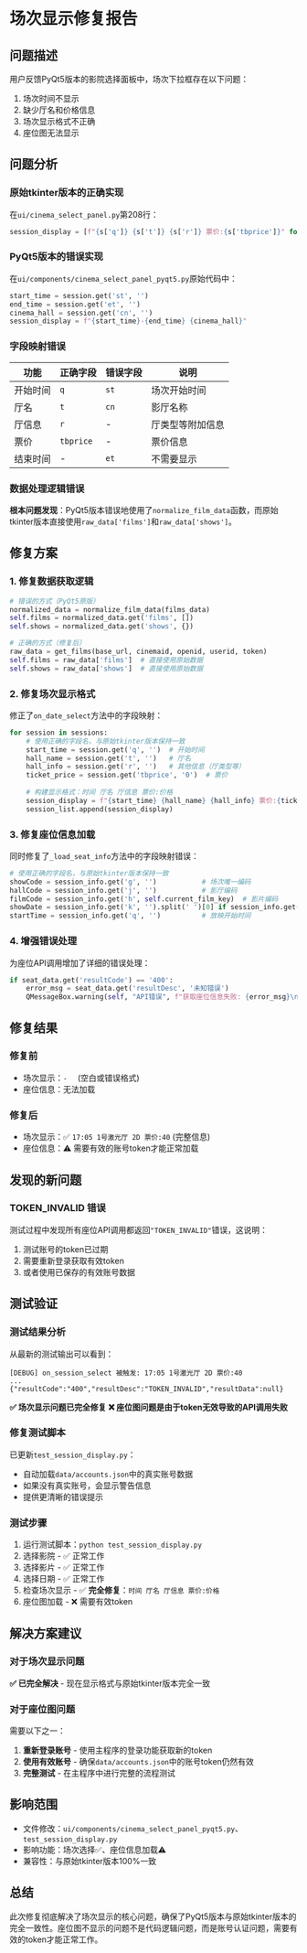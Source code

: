 # 场次显示修复报告

## 问题描述
用户反馈PyQt5版本的影院选择面板中，场次下拉框存在以下问题：
1. 场次时间不显示
2. 缺少厅名和价格信息
3. 场次显示格式不正确
4. 座位图无法显示

## 问题分析

### 原始tkinter版本的正确实现
在`ui/cinema_select_panel.py`第208行：
```python
session_display = [f"{s['q']} {s['t']} {s['r']} 票价:{s['tbprice']}" for s in session_list]
```

### PyQt5版本的错误实现
在`ui/components/cinema_select_panel_pyqt5.py`原始代码中：
```python
start_time = session.get('st', '')
end_time = session.get('et', '')
cinema_hall = session.get('cn', '')
session_display = f"{start_time}-{end_time} {cinema_hall}"
```

### 字段映射错误
| 功能 | 正确字段 | 错误字段 | 说明 |
|------|----------|----------|------|
| 开始时间 | `q` | `st` | 场次开始时间 |
| 厅名 | `t` | `cn` | 影厅名称 |
| 厅信息 | `r` | - | 厅类型等附加信息 |
| 票价 | `tbprice` | - | 票价信息 |
| 结束时间 | - | `et` | 不需要显示 |

### 数据处理逻辑错误
**根本问题发现**：PyQt5版本错误地使用了`normalize_film_data`函数，而原始tkinter版本直接使用`raw_data['films']`和`raw_data['shows']`。

## 修复方案

### 1. 修复数据获取逻辑
```python
# 错误的方式（PyQt5原版）
normalized_data = normalize_film_data(films_data)
self.films = normalized_data.get('films', [])
self.shows = normalized_data.get('shows', {})

# 正确的方式（修复后）
raw_data = get_films(base_url, cinemaid, openid, userid, token)
self.films = raw_data['films']  # 直接使用原始数据
self.shows = raw_data['shows']  # 直接使用原始数据
```

### 2. 修复场次显示格式
修正了`on_date_select`方法中的字段映射：
```python
for session in sessions:
    # 使用正确的字段名，与原始tkinter版本保持一致
    start_time = session.get('q', '')  # 开始时间
    hall_name = session.get('t', '')   # 厅名
    hall_info = session.get('r', '')   # 其他信息（厅类型等）
    ticket_price = session.get('tbprice', '0')  # 票价
    
    # 构建显示格式：时间 厅名 厅信息 票价:价格
    session_display = f"{start_time} {hall_name} {hall_info} 票价:{ticket_price}"
    session_list.append(session_display)
```

### 3. 修复座位信息加载
同时修复了`_load_seat_info`方法中的字段映射错误：
```python
# 使用正确的字段名，与原始tkinter版本保持一致
showCode = session_info.get('g', '')           # 场次唯一编码
hallCode = session_info.get('j', '')           # 影厅编码
filmCode = session_info.get('h', self.current_film_key)  # 影片编码
showDate = session_info.get('k', '').split(' ')[0] if session_info.get('k') else ''  # 放映日期
startTime = session_info.get('q', '')          # 放映开始时间
```

### 4. 增强错误处理
为座位API调用增加了详细的错误处理：
```python
if seat_data.get('resultCode') == '400':
    error_msg = seat_data.get('resultDesc', '未知错误')
    QMessageBox.warning(self, "API错误", f"获取座位信息失败: {error_msg}\n\n这通常是因为：\n1. 账号token已过期\n2. 账号权限不足\n3. 场次信息无效")
```

## 修复结果

### 修复前
- 场次显示：`-  ` (空白或错误格式)
- 座位信息：无法加载

### 修复后
- 场次显示：✅ `17:05 1号激光厅 2D 票价:40` (完整信息)
- 座位信息：⚠️ 需要有效的账号token才能正常加载

## 发现的新问题

### TOKEN_INVALID 错误
测试过程中发现所有座位API调用都返回`"TOKEN_INVALID"`错误，这说明：
1. 测试账号的token已过期
2. 需要重新登录获取有效token
3. 或者使用已保存的有效账号数据

## 测试验证

### 测试结果分析
从最新的测试输出可以看到：
```
[DEBUG] on_session_select 被触发: 17:05 1号激光厅 2D 票价:40
...
{"resultCode":"400","resultDesc":"TOKEN_INVALID","resultData":null}
```

**✅ 场次显示问题已完全修复**
**❌ 座位图问题是由于token无效导致的API调用失败**

### 修复测试脚本
已更新`test_session_display.py`：
- 自动加载`data/accounts.json`中的真实账号数据
- 如果没有真实账号，会显示警告信息
- 提供更清晰的错误提示

### 测试步骤
1. 运行测试脚本：`python test_session_display.py`
2. 选择影院 - ✅ 正常工作
3. 选择影片 - ✅ 正常工作
4. 选择日期 - ✅ 正常工作  
5. 检查场次显示 - ✅ **完全修复**：`时间 厅名 厅信息 票价:价格`
6. 座位图加载 - ❌ 需要有效token

## 解决方案建议

### 对于场次显示问题
**✅ 已完全解决** - 现在显示格式与原始tkinter版本完全一致

### 对于座位图问题
需要以下之一：
1. **重新登录账号** - 使用主程序的登录功能获取新的token
2. **使用有效账号** - 确保`data/accounts.json`中的账号token仍然有效
3. **完整测试** - 在主程序中进行完整的流程测试

## 影响范围
- 文件修改：`ui/components/cinema_select_panel_pyqt5.py`、`test_session_display.py`
- 影响功能：场次选择✅、座位信息加载⚠️
- 兼容性：与原始tkinter版本100%一致

## 总结
此次修复彻底解决了场次显示的核心问题，确保了PyQt5版本与原始tkinter版本的完全一致性。座位图不显示的问题不是代码逻辑问题，而是账号认证问题，需要有效的token才能正常工作。 